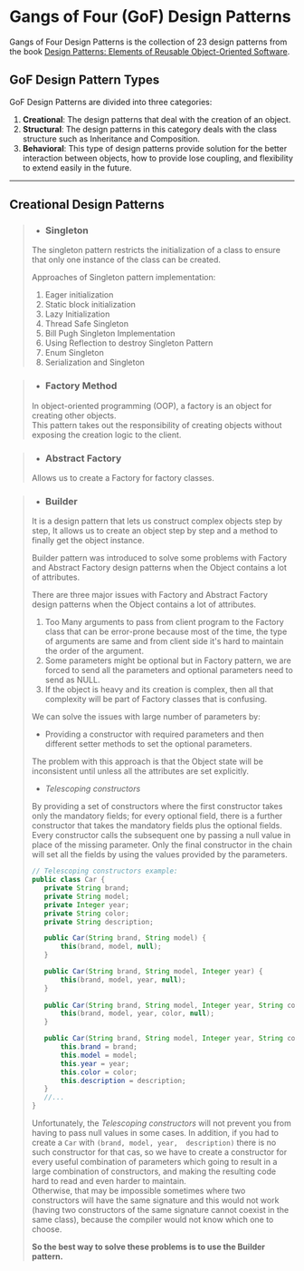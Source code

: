 # Gangs of Four (GoF) Design Patterns

Gangs of Four Design Patterns is the collection of 23 design patterns from the book [Design Patterns: Elements of Reusable Object-Oriented Software](https://en.wikipedia.org/wiki/Design_Patterns).



## GoF Design Pattern Types

GoF Design Patterns are divided into three categories:
    
1. **Creational**: The design patterns that deal with the creation of an object.
2. **Structural**: The design patterns in this category deals with the class structure such as Inheritance and Composition.
3. **Behavioral**: This type of design patterns provide solution for the better interaction between objects, how to provide lose coupling, and flexibility to extend easily in the future.


___
## Creational Design Patterns

>* ### **Singleton**
>The singleton pattern restricts the initialization of a class to ensure that only one instance of the class can be created.
>
>Approaches of Singleton pattern implementation:
>1. Eager initialization
>2. Static block initialization
>3. Lazy Initialization
>4. Thread Safe Singleton
>5. Bill Pugh Singleton Implementation
>6. Using Reflection to destroy Singleton Pattern
>7. Enum Singleton
>8. Serialization and Singleton

>* ### **Factory Method**
>In object-oriented programming (OOP), a factory is an object for creating other objects.\
>This pattern takes out the responsibility of creating objects without exposing the creation logic to the client.


>* ### **Abstract Factory**
>Allows us to create a Factory for factory classes.


>* ### **Builder**
>It is a design pattern that lets us construct complex objects step by step,
>It allows us to create an object step by step and a method to finally get the object instance.
>
>Builder pattern was introduced to solve some problems with Factory and Abstract Factory design patterns when the Object contains a lot of attributes.
>
>There are three major issues with Factory and Abstract Factory design patterns when the Object contains a lot of attributes.
>
>1. Too Many arguments to pass from client program to the Factory class that can be error-prone because most of the time, the type of arguments are same and from client side it's hard to maintain the order of the argument.
>2. Some parameters might be optional but in Factory pattern, we are forced to send all the parameters and optional parameters need to send as NULL.
>3. If the object is heavy and its creation is complex, then all that complexity will be part of Factory classes that is confusing.
>
>
> We can solve the issues with large number of parameters by:
>* Providing a constructor with required parameters and then different setter methods to set the optional parameters.
>
>The problem with this approach is that the Object state will be inconsistent until unless all the attributes are set explicitly.
>
>* _Telescoping constructors_
>
>By providing a set of constructors where the first constructor takes only the mandatory fields; for every optional field, there is a further constructor that takes the mandatory fields plus the optional fields.\
>Every constructor calls the subsequent one by passing a null value in place of the missing parameter. Only the final constructor in the chain will set all the fields by using the values provided by the parameters.
>
>```java
>// Telescoping constructors example:
>public class Car {
>    private String brand;
>    private String model;
>    private Integer year;
>    private String color;
>    private String description;
>
>    public Car(String brand, String model) {
>        this(brand, model, null);
>    }
>
>    public Car(String brand, String model, Integer year) {
>        this(brand, model, year, null);
>    }
>    
>    public Car(String brand, String model, Integer year, String color) {
>        this(brand, model, year, color, null);
>    }
>
>    public Car(String brand, String model, Integer year, String color, String description) {
>        this.brand = brand;
>        this.model = model;
>        this.year = year;
>        this.color = color;
>        this.description = description;
>    }
>    //...
>}
>```
>
>Unfortunately, the _Telescoping constructors_ will not prevent you from having to pass null values in some cases. In addition, if you had to create a `Car` with `(brand, model, year,  description)` there is no such constructor for that cas,
> so we have to create a constructor for every useful combination of parameters which going to result in a large combination of constructors, and making the resulting code hard to read and even harder to maintain.\
> Otherwise, that may be impossible sometimes where two constructors will have the same signature and this would not work (having two constructors of the same signature cannot coexist in the same class), because the compiler would not know which one to choose.
> 
> **So the best way to solve these problems is to use the Builder pattern.**






